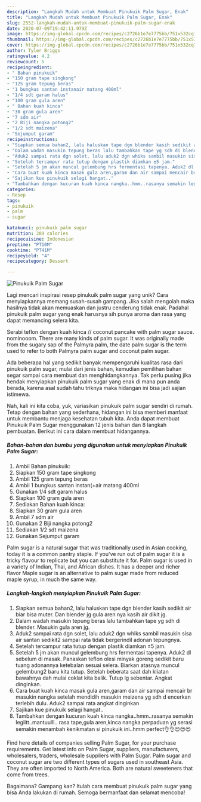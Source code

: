 ```yaml
---
description: "Langkah Mudah untuk Membuat Pinukuik Palm Sugar, Enak"
title: "Langkah Mudah untuk Membuat Pinukuik Palm Sugar, Enak"
slug: 2552-langkah-mudah-untuk-membuat-pinukuik-palm-sugar-enak
date: 2020-07-09T19:42:11.979Z
image: https://img-global.cpcdn.com/recipes/c2726b1e7e7775bb/751x532cq70/pinukuik-palm-sugar-foto-resep-utama.jpg
thumbnail: https://img-global.cpcdn.com/recipes/c2726b1e7e7775bb/751x532cq70/pinukuik-palm-sugar-foto-resep-utama.jpg
cover: https://img-global.cpcdn.com/recipes/c2726b1e7e7775bb/751x532cq70/pinukuik-palm-sugar-foto-resep-utama.jpg
author: Tyler Briggs
ratingvalue: 4.2
reviewcount: 5
recipeingredient:
- " Bahan pinukuik"
- "150 gram tape singkong"
- "125 gram tepung beras"
- "1 bungkus santan instanair matang 400ml"
- "1/4 sdt garam halus"
- "100 gram gula aren"
- " Bahan kuah kinca"
- "30 gram gula aren"
- "7 sdm air"
- "2 Biji nangka potong2"
- "1/2 sdt maizena"
- "Sejumput garam"
recipeinstructions:
- "Siapkan semua bahan2, lalu haluskan tape dgn blender kasih sedikit air biar bisa muter. Dan blender jg gula aren nya kasih air dikit jg."
- "Dalam wadah masukin tepung beras lalu tambahkan tape yg sdh di blender. Masukin gula aren jg."
- "Aduk2 sampai rata dgn solet, lalu aduk2 dgn whiks sambil masukin sisa air santan sedikit2 sampai rata tidak bergerindil adonan tepungnya."
- "Setelah tercampur rata tutup dengan plastik diamkan ±5 jam."
- "Setelah 5 jm akan muncul gelembung hrs fermentasi tapenya. Aduk2 dl sebelum di masak. Panaskan teflon olesi minyak goreng sedikit baru tuang adonannya ketebalan sesuai selera. Biarkan atasnya muncul gelembung2 baru kita tutup. Setelah beberata saat dah kliatan bawahnya dah mulai coklat kita balik. Tutup lg sebentar. Angkat dinginkan."
- "Cara buat kuah kinca masak gula aren,garam dan air sampai mencair br masukin nangka setelah mendidih masukin meizena yg sdh d encerkan terlebih dulu. Aduk2 sampai rata angkat dinginkan"
- "Sajikan kue pinukuik selagi hangat.."
- "Tambahkan dengan kucuran kuah kinca nangka..hmm..rasanya semakin legiitt..mantuulll.. rasa tape,gula aren,kinca nangka perpaduan yg serasi semakin menambah kenikmatan si pinukuik ini..hmm perfect👌👌😍😍😍"
categories:
- Resep
tags:
- pinukuik
- palm
- sugar

katakunci: pinukuik palm sugar 
nutrition: 289 calories
recipecuisine: Indonesian
preptime: "PT10M"
cooktime: "PT41M"
recipeyield: "4"
recipecategory: Dessert

---
```



![Pinukuik Palm Sugar](https://img-global.cpcdn.com/recipes/c2726b1e7e7775bb/751x532cq70/pinukuik-palm-sugar-foto-resep-utama.jpg)

Lagi mencari inspirasi resep pinukuik palm sugar yang unik? Cara menyiapkannya memang susah-susah gampang. Jika salah mengolah maka hasilnya tidak akan memuaskan dan justru cenderung tidak enak. Padahal pinukuik palm sugar yang enak harusnya sih punya aroma dan rasa yang dapat memancing selera kita.

Serabi teflon dengan kuah kinca // coconut pancake with palm sugar sauce. nominooom. There are many kinds of palm sugar. It was originally made from the sugary sap of the Palmyra palm, the date palm sugar is the term used to refer to both Palmyra palm sugar and coconut palm sugar.

Ada beberapa hal yang sedikit banyak mempengaruhi kualitas rasa dari pinukuik palm sugar, mulai dari jenis bahan, kemudian pemilihan bahan segar sampai cara membuat dan menghidangkannya. Tak perlu pusing jika hendak menyiapkan pinukuik palm sugar yang enak di mana pun anda berada, karena asal sudah tahu triknya maka hidangan ini bisa jadi sajian istimewa.


Nah, kali ini kita coba, yuk, variasikan pinukuik palm sugar sendiri di rumah. Tetap dengan bahan yang sederhana, hidangan ini bisa memberi manfaat untuk membantu menjaga kesehatan tubuh kita. Anda dapat membuat Pinukuik Palm Sugar menggunakan 12 jenis bahan dan 8 langkah pembuatan. Berikut ini cara dalam membuat hidangannya.

<!--inarticleads1-->

##### Bahan-bahan dan bumbu yang digunakan untuk menyiapkan Pinukuik Palm Sugar:

1. Ambil  Bahan pinukuik:
1. Siapkan 150 gram tape singkong
1. Ambil 125 gram tepung beras
1. Ambil 1 bungkus santan instan(+air matang 400ml
1. Gunakan 1/4 sdt garam halus
1. Siapkan 100 gram gula aren
1. Sediakan  Bahan kuah kinca:
1. Siapkan 30 gram gula aren
1. Ambil 7 sdm air
1. Gunakan 2 Biji nangka potong2
1. Sediakan 1/2 sdt maizena
1. Gunakan Sejumput garam


Palm sugar is a natural sugar that was traditionally used in Asian cooking, today it is a common pantry staple. If you&#39;ve run out of palm sugar it is a tricky flavour to replicate but you can substitute it for. Palm sugar is used in a variety of Indian, Thai, and African dishes. It has a deeper and richer flavor Maple sugar is an alternative to palm sugar made from reduced maple syrup, in much the same way. 

<!--inarticleads2-->

##### Langkah-langkah menyiapkan Pinukuik Palm Sugar:

1. Siapkan semua bahan2, lalu haluskan tape dgn blender kasih sedikit air biar bisa muter. Dan blender jg gula aren nya kasih air dikit jg.
1. Dalam wadah masukin tepung beras lalu tambahkan tape yg sdh di blender. Masukin gula aren jg.
1. Aduk2 sampai rata dgn solet, lalu aduk2 dgn whiks sambil masukin sisa air santan sedikit2 sampai rata tidak bergerindil adonan tepungnya.
1. Setelah tercampur rata tutup dengan plastik diamkan ±5 jam.
1. Setelah 5 jm akan muncul gelembung hrs fermentasi tapenya. Aduk2 dl sebelum di masak. Panaskan teflon olesi minyak goreng sedikit baru tuang adonannya ketebalan sesuai selera. Biarkan atasnya muncul gelembung2 baru kita tutup. Setelah beberata saat dah kliatan bawahnya dah mulai coklat kita balik. Tutup lg sebentar. Angkat dinginkan.
1. Cara buat kuah kinca masak gula aren,garam dan air sampai mencair br masukin nangka setelah mendidih masukin meizena yg sdh d encerkan terlebih dulu. Aduk2 sampai rata angkat dinginkan
1. Sajikan kue pinukuik selagi hangat..
1. Tambahkan dengan kucuran kuah kinca nangka..hmm..rasanya semakin legiitt..mantuulll.. rasa tape,gula aren,kinca nangka perpaduan yg serasi semakin menambah kenikmatan si pinukuik ini..hmm perfect👌👌😍😍😍


Find here details of companies selling Palm Sugar, for your purchase requirements. Get latest info on Palm Sugar, suppliers, manufacturers, wholesalers, traders, wholesale suppliers with Palm Sugar. Palm sugar and coconut sugar are two different types of sugars used in southeast Asia. They are often imported to North America. Both are natural sweeteners that come from trees. 

Bagaimana? Gampang kan? Itulah cara membuat pinukuik palm sugar yang bisa Anda lakukan di rumah. Semoga bermanfaat dan selamat mencoba!
